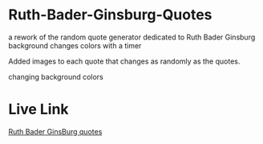 # Ruth-Bader-Ginsburg-Quotes
a rework of the random quote generator dedicated to Ruth Bader Ginsburg background changes colors with a timer 

Added images to each quote that changes as randomly as the quotes. 

changing background colors 

# Live Link
 [Ruth Bader GinsBurg quotes](https://raw.githack.com/JelenaMF/Ruth-Bader-Ginsburg-Quotes/main/index.html)

